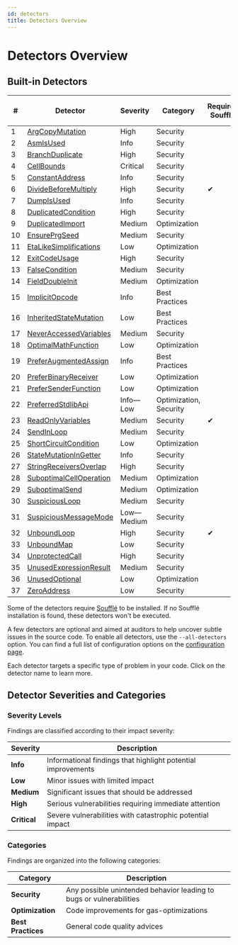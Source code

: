 ```yaml
---
id: detectors
title: Detectors Overview
---
```


# Detectors Overview

## Built-in Detectors

| #  | Detector | Severity | Category | Requires Soufflé | Enabled by default |
|----|----------|----------|----------|------------------|--------------------|
| 1  | [ArgCopyMutation](./detectors/ArgCopyMutation.md) | High | Security |  | ✔ |
| 2  | [AsmIsUsed](./detectors/AsmIsUsed.md) | Info | Security |  |  |
| 3  | [BranchDuplicate](./detectors/BranchDuplicate.md) | High | Security |  | ✔ |
| 4  | [CellBounds](./detectors/CellBounds.md) | Critical | Security |  | ✔ |
| 5  | [ConstantAddress](./detectors/ConstantAddress.md) | Info | Security |  |  |
| 6  | [DivideBeforeMultiply](./detectors/DivideBeforeMultiply.md) | High | Security | ✔ | ✔ |
| 7  | [DumpIsUsed](./detectors/DumpIsUsed.md) | Info | Security |  |  |
| 8  | [DuplicatedCondition](./detectors/DuplicatedCondition.md) | High | Security |  | ✔ |
| 9  | [DuplicatedImport](./detectors/DuplicatedImport.md) | Medium | Optimization |  | ✔ |
| 10  | [EnsurePrgSeed](./detectors/EnsurePrgSeed.md) | Medium | Security |  | ✔ |
| 11  | [EtaLikeSimplifications](./detectors/EtaLikeSimplifications.md) | Low | Optimization |  | ✔ |
| 12  | [ExitCodeUsage](./detectors/ExitCodeUsage.md) | High | Security |  | ✔ |
| 13  | [FalseCondition](./detectors/FalseCondition.md) | Medium | Security |  | ✔ |
| 14  | [FieldDoubleInit](./detectors/FieldDoubleInit.md) | Medium | Optimization |  | ✔ |
| 15  | [ImplicitOpcode](./detectors/ImplicitOpcode.md) | Info | Best Practices |  |  |
| 16  | [InheritedStateMutation](./detectors/InheritedStateMutation.md) | Low | Best Practices |  |  |
| 17  | [NeverAccessedVariables](./detectors/NeverAccessedVariables.md) | Medium | Security |  | ✔ |
| 18  | [OptimalMathFunction](./detectors/OptimalMathFunction.md) | Low | Optimization |  | ✔ |
| 19  | [PreferAugmentedAssign](./detectors/PreferAugmentedAssign.md) | Info | Best Practices |  |  |
| 20  | [PreferBinaryReceiver](./detectors/PreferBinaryReceiver.md) | Low | Optimization |  | ✔ |
| 21  | [PreferSenderFunction](./detectors/PreferSenderFunction.md) | Low | Optimization |  | ✔ |
| 22  | [PreferredStdlibApi](./detectors/PreferredStdlibApi.md) | Info—Low | Optimization, Security |  | ✔ |
| 23  | [ReadOnlyVariables](./detectors/ReadOnlyVariables.md) | Medium | Security | ✔ | ✔ |
| 24  | [SendInLoop](./detectors/SendInLoop.md) | Medium | Security |  |  |
| 25  | [ShortCircuitCondition](./detectors/ShortCircuitCondition.md) | Low | Optimization |  | ✔ |
| 26  | [StateMutationInGetter](./detectors/StateMutationInGetter.md) | Info | Security |  |  |
| 27  | [StringReceiversOverlap](./detectors/StringReceiversOverlap.md) | High | Security |  | ✔ |
| 28  | [SuboptimalCellOperation](./detectors/SuboptimalCellOperation.md) | Medium | Optimization |  | ✔ |
| 29  | [SuboptimalSend](./detectors/SuboptimalSend.md) | Medium | Optimization |  | ✔ |
| 30  | [SuspiciousLoop](./detectors/SuspiciousLoop.md) | Medium | Security |  | ✔ |
| 31  | [SuspiciousMessageMode](./detectors/SuspiciousMessageMode.md) | Low—Medium | Security |  | ✔ |
| 32  | [UnboundLoop](./detectors/UnboundLoop.md) | High | Security | ✔ | ✔ |
| 33  | [UnboundMap](./detectors/UnboundMap.md) | Low | Security |  |  |
| 34  | [UnprotectedCall](./detectors/UnprotectedCall.md) | High | Security |  | ✔ |
| 35  | [UnusedExpressionResult](./detectors/UnusedExpressionResult.md) | Medium | Security |  | ✔ |
| 36  | [UnusedOptional](./detectors/UnusedOptional.md) | Low | Optimization |  | ✔ |
| 37  | [ZeroAddress](./detectors/ZeroAddress.md) | Low | Security |  | ✔ |

Some of the detectors require [Soufflé](https://souffle-lang.github.io/install) to be installed. If no Soufflé installation is found, these detectors won't be executed.

A few detectors are optional and aimed at auditors to help uncover subtle issues in the source code. To enable all detectors, use the `--all-detectors` option. You can find a full list of configuration options on the [configuration page](./tutorial/configuration.md).

Each detector targets a specific type of problem in your code. Click on the detector name to learn more.

## Detector Severities and Categories

### Severity Levels

Findings are classified according to their impact severity:

| Severity | Description |
|----------|-------------|
| **Info** | Informational findings that highlight potential improvements |
| **Low** | Minor issues with limited impact |
| **Medium** | Significant issues that should be addressed |
| **High** | Serious vulnerabilities requiring immediate attention |
| **Critical** | Severe vulnerabilities with catastrophic potential impact |

### Categories

Findings are organized into the following categories:

| Category | Description |
|----------|-------------|
| **Security** | Any possible unintended behavior leading to bugs or vulnerabilities |
| **Optimization** | Code improvements for gas-optimizations |
| **Best Practices** | General code quality advices |
